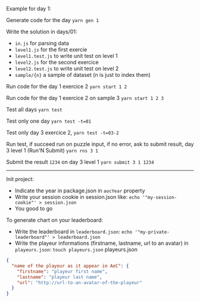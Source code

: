 Example for day 1:

Generate code for the day
`yarn gen 1`

Write the solution in days/01:

- `in.js` for parsing data
- `level1.js` for the first exercie
- `level1.test.js` to write unit test on level 1
- `level2.js` for the second exercice
- `level2.test.js` to write unit test on level 2
- `sample/{n}` a sample of dataset (n is just to index them)

Run code for the day 1 exercice 2
`yarn start 1 2`

Run code for the day 1 exercice 2 on sample 3
`yarn start 1 2 3`

Test all days
`yarn test`

Test only one day
`yarn test -t=01`

Test only day 3 exercice 2,
`yarn test -t=03-2`

Run test, if succeed run on puzzle input, if no error, ask to submit result, day 3 level 1 (Run'N Submit)
`yarn rns 3 1`

Submit the result `1234` on day 3 level 1
`yarn submit 3 1 1234`

---

Init project:

- Indicate the year in package.json in `aocYear` property
- Write your session cookie in session.json like: `echo '"my-session-cookie"' > session.json`
- You good to go

To generate chart on your leaderboard:

- Write the leaderboard in `leaderboard.json`: `echo '"my-private-leaderboard"' > leaderboard.json`
- Write the playeur informations (firstname, lastname, url to an avatar) in `playeurs.json`:
  `touch playeurs.json`
  playeurs.json

```json
{
  "name of the playeur as it appear in AoC": {
    "firstname": "playeur first name",
    "lastname": "playeur last name",
    "url": "http://url-to-an-avatar-of-the-playeur"
  }
}
```
